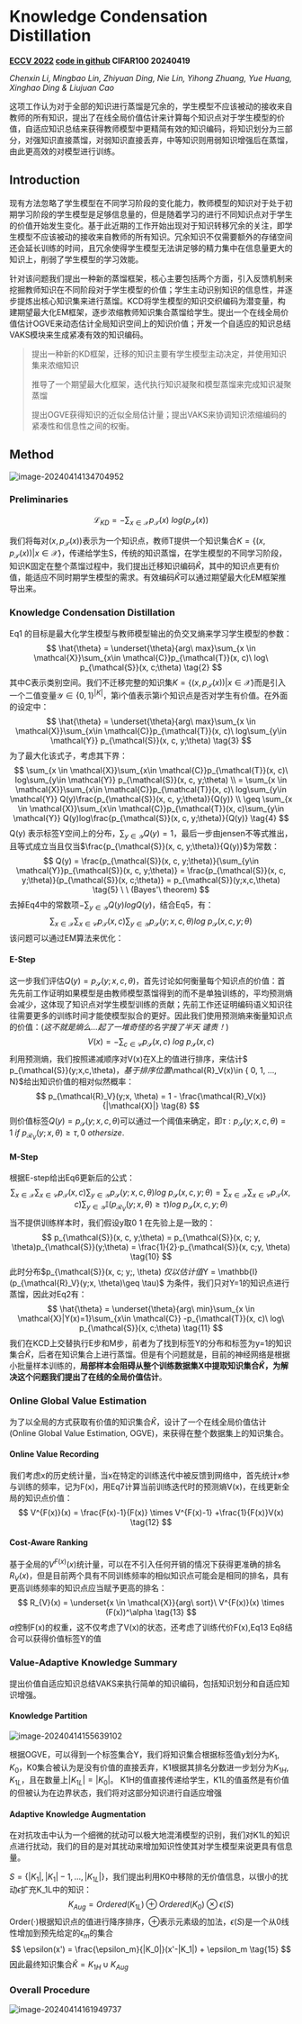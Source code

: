 # Knowledge Condensation Distillation

**[ECCV 2022](https://link.springer.com/chapter/10.1007/978-3-031-20083-0_2)	[code in github](https://github.com/dzy3/KCD)	CIFAR100	20240419**

*Chenxin Li, Mingbao Lin, Zhiyuan Ding, Nie Lin, Yihong Zhuang, Yue Huang, Xinghao Ding & Liujuan Cao* 

这项工作认为对于全部的知识进行蒸馏是冗余的，学生模型不应该被动的接收来自教师的所有知识，提出了在线全局价值估计来计算每个知识点对于学生模型的价值，自适应知识总结来获得教师模型中更精简有效的知识编码，将知识划分为三部分，对强知识直接蒸馏，对弱知识直接丢弃，中等知识则用弱知识增强后在蒸馏，由此更高效的对模型进行训练。

## Introduction

现有方法忽略了学生模型在不同学习阶段的变化能力，教师模型的知识对于处于初期学习阶段的学生模型是足够信息量的，但是随着学习的进行不同知识点对于学生的价值开始发生变化。基于此近期的工作开始出现对于知识转移冗余的关注，即学生模型不应该被动的接收来自教师的所有知识。冗余知识不仅需要额外的存储空间还会延长训练的时间，且冗余使得学生模型无法讲足够的精力集中在信息量更大的知识上，削弱了学生模型的学习效能。

针对该问题我们提出一种新的蒸馏框架，核心主要包括两个方面，引入反馈机制来挖掘教师知识在不同阶段对于学生模型的价值；学生主动识别知识的信息性，并逐步提炼出核心知识集来进行蒸馏。KCD将学生模型的知识交织编码为潜变量，构建期望最大化EM框架，逐步浓缩教师知识集合蒸馏给学生。提出一个在线全局价值估计OGVE来动态估计全局知识空间上的知识价值；开发一个自适应的知识总结VAKS模块来生成紧凑有效的知识编码。

> 提出一种新的KD框架，迁移的知识主要有学生模型主动决定，并使用知识集来浓缩知识
>
> 推导了一个期望最大化框架，迭代执行知识凝聚和模型蒸馏来完成知识凝聚蒸馏
>
> 提出OGVE获得知识的近似全局估计量；提出VAKS来协调知识浓缩编码的紧凑性和信息性之间的权衡。

## Method

![image-20240414134704952](imgs/image-20240414134704952.png)

### Preliminaries 

$$
\mathcal{L}_{KD} =  - \sum_{x\in \mathcal{X}}p_{\mathcal{T}}(x)\ log(p_\mathcal{S}(x)) \tag{1}
$$

我们将每对$(x, p_\mathcal{T}(x))$表示为一个知识点，教师T提供一个知识集合$K = \{ (x, p_\mathcal{T}(x)) | x \in \mathcal{X}\}$，传递给学生S，传统的知识蒸馏，在学生模型的不同学习阶段，知识K固定在整个蒸馏过程中，我们提出迁移知识编码$\hat{K}$，其中的知识点更有价值，能适应不同时期学生模型的需求。有效编码$\hat{K}$可以通过期望最大化EM框架推导出来。



### Knowledge Condensation Distillation

Eq1 的目标是最大化学生模型与教师模型输出的负交叉熵来学习学生模型的参数：
$$
\hat{\theta} = \underset{\theta}{arg\ max}\sum_{x \in \mathcal{X}}\sum_{x\in \mathcal{C}}p_{\mathcal{T}}(x, c)\ log\ p_{\mathcal{S}}(x, c;\theta) \tag{2}
$$
其中C表示类别空间。我们不迁移完整的知识集$K = \{ (x, p_\mathcal{T}(x)) | x \in \mathcal{X}\}$而是引入一个二值变量$\mathcal{Y}\in \{ 0, 1\}^{|K|}$，第i个值表示第i个知识点是否对学生有价值。在外面的设定中：
$$
\hat{\theta} = \underset{\theta}{arg\ max}\sum_{x \in \mathcal{X}}\sum_{x\in \mathcal{C}}p_{\mathcal{T}}(x, c)\ log\sum_{y\in \mathcal{Y}} p_{\mathcal{S}}(x, c, y;\theta) \tag{3}
$$
为了最大化该式子，考虑其下界：
$$
\sum_{x \in \mathcal{X}}\sum_{x\in \mathcal{C}}p_{\mathcal{T}}(x, c)\ log\sum_{y\in \mathcal{Y}} p_{\mathcal{S}}(x, c, y;\theta) \\ = \sum_{x \in \mathcal{X}}\sum_{x\in \mathcal{C}}p_{\mathcal{T}}(x, c)\ log\sum_{y\in \mathcal{Y}} Q(y)\frac{p_{\mathcal{S}}(x, c, y;\theta)}{Q(y)} \\
\geq \sum_{x \in \mathcal{X}}\sum_{x\in \mathcal{C}}p_{\mathcal{T}}(x, c)\sum_{y\in \mathcal{Y}} Q(y)log\frac{p_{\mathcal{S}}(x, c, y;\theta)}{Q(y)} \tag{4}
$$
Q(y) 表示标签Y空间上的分布，$\sum_{y\in \mathcal{Y}}Q(y)=1$，最后一步由jensen不等式推出，且等式成立当且仅当$\frac{p_{\mathcal{S}}(x, c, y;\theta)}{Q(y)}$为常数：
$$
Q(y) = \frac{p_{\mathcal{S}}(x, c, y;\theta)}{\sum_{y\in \mathcal{Y}}p_{\mathcal{S}}(x, c, y;\theta)} = \frac{p_{\mathcal{S}}(x, c, y;\theta)}{p_{\mathcal{S}}(x, c;\theta)} = p_{\mathcal{S}}(y;x,c,\theta) \tag{5} \ \ (Bayes'\ theorem)
$$
去掉Eq4中的常数项$-\sum_{y\in\mathcal{Y}}Q(y)logQ(y)$，结合Eq5，有：
$$
\sum_{x \in \mathcal{X}}\sum_{x\in \mathcal{C}}p_{\mathcal{T}}(x, c)\sum_{y\in \mathcal{Y}}  p_{\mathcal{S}}(y;x,c,\theta) log\ p_{\mathcal{S}}(x, c, y;\theta) \tag{6}
$$
该问题可以通过EM算法来优化：

#### E-Step

这一步我们评估$Q(y) = p_{\mathcal{S}}(y;x,c,\theta)$，首先讨论如何衡量每个知识点的价值：首先先前工作证明如果模型是由教师模型蒸馏得到的而不是单独训练的，平均预测熵会减少，这体现了知识点对学生模型训练的贡献；先前工作还证明编码语义知识往往需要更多的训练时间才能使模型拟合的更好。因此我们使用预测熵来衡量知识点的价值：(*这不就是熵么...起了一堆奇怪的名字搜了半天 谴责！*)
$$
V(x) = -\sum_{c\in \mathcal{C}}p_{\mathcal{S}}(x,c)\ log\ p_{\mathcal{S}}(x,c) \tag{7}
$$
利用预测熵，我们按照递减顺序对V(x)在X上的值进行排序，来估计$ p_{\mathcal{S}}(y;x,c,\theta)$，基于排序位置$\mathcal{R}_V(x)\in \{ 0, 1, ..., N\}$给出知识价值的相对似然概率：
$$
p_{\mathcal{R}_V}(y;x, \theta) = 1 - \frac{\mathcal{R}_V(x)}{|\mathcal{X}|} \tag{8}
$$
则价值标签$Q(y) = p_{\mathcal{S}}(y;x,c,\theta)$可以通过一个阈值来确定，即$\tau:p_{\mathcal{S}}(y;x,c,\theta) = 1 \ if \ p_{\mathcal{R}_V}(y;x, \theta)\geq \tau, 0\ othersize.$

#### M-Step

根据E-step给出Eq6更新后的公式：
$$
\sum_{x \in \mathcal{X}}\sum_{x\in \mathcal{C}}p_{\mathcal{T}}(x, c)\sum_{y\in \mathcal{Y}}  p_{\mathcal{S}}(y;x,c,\theta) log\ p_{\mathcal{S}}(x, c, y;\theta) = \sum_{x \in \mathcal{X}}\sum_{x\in \mathcal{C}}p_{\mathcal{T}}(x, c)\sum_{y\in \mathcal{Y}} \mathbb{I}(p_{\mathcal{R}_V}(y;x, \theta)\geq \tau) log\ p_{\mathcal{S}}(x, c, y;\theta)  \tag{9}
$$
当不提供训练样本时，我们假设y取0 1 在先验上是一致的：
$$
p_{\mathcal{S}}(x, c, y;\theta) = p_{\mathcal{S}}(x, c; y, \theta)p_{\mathcal{S}}(y;\theta) = \frac{1}{2}·p_{\mathcal{S}}(x, c;y, \theta)      \tag{10}
$$
此时分布$p_{\mathcal{S}}(x, c; y;\, \theta) $仅以估计值$Y = \mathbb{I}(p_{\mathcal{R}_V}(y;x, \theta)\geq \tau)$ 为条件，我们只对Y=1的知识点进行蒸馏，因此对Eq2有：
$$
\hat{\theta} = \underset{\theta}{arg\ min}\sum_{x \in \mathcal{X}|Y(x)=1}\sum_{x\in \mathcal{C}} -p_{\mathcal{T}}(x, c)\ log\ p_{\mathcal{S}}(x, c;\theta) \tag{11}
$$
我们在KCD上交替执行E步和M步，前者为了找到标签Y的分布和标签为y=1的知识集合$\hat{K}$，后者在知识集合上进行蒸馏。但是有个问题就是，目前的神经网络是根据小批量样本训练的，**局部样本会阻碍从整个训练数据集X中提取知识集合$\hat{K}$，为解决这个问题我们提出了在线的全局价值估计**。



### Online Global Value Estimation

为了以全局的方式获取有价值的知识集合$\hat{K}$，设计了一个在线全局价值估计(Online Global Value Estimation, OGVE)，来获得在整个数据集上的知识集合。

#### Online Value Recording

我们考虑x的历史统计量，当x在特定的训练迭代中被反馈到网络中，首先统计x参与训练的频率，记为F(x)，用Eq7计算当前训练迭代时的预测熵V(x)，在线更新全局的知识点价值：
$$
V^{F(x)}(x) = \frac{F(x)-1}{F(x)} \times V^{F(x)-1} +\frac{1}{F(x)}V(x) \tag{12}
$$

#### Cost-Aware Ranking

基于全局的$V^{F(x)}(x)$统计量，可以在不引入任何开销的情况下获得更准确的排名$R_{V}(x)$，但是目前两个具有不同训练频率的相似知识点可能会是相同的排名，具有更高训练频率的知识点应当赋予更高的排名：
$$
R_{V}(x) = \underset{x \in \mathcal{X}}{arg\ sort}\ V^{F(x)}(x) \times (F(x))^\alpha \tag{13}
$$
$\alpha$控制F(x)的权重，这不仅考虑了V(x)的状态，还考虑了训练代价F(x),Eq13 Eq8结合可以获得价值标签Y的值



### Value-Adaptive Knowledge Summary

提出价值自适应知识总结VAKS来执行简单的知识编码，包括知识划分和自适应知识增强。

#### Knowledge Partition

![image-20240414155639102](imgs/image-20240414155639102.png)

根据OGVE，可以得到一个标签集合Y，我们将知识集合根据标签值y划分为$K_1, K_0$，K0集合被认为是没有价值的直接丢弃，K1根据其排名分数进一步划分为$K_{1H}, K_{1L}$，且在数量上$|K_{1L}| = |K_0|$。 K1H的值直接传递给学生，K1L的值虽然是有价值的但被认为在边界状态，我们将对这部分知识进行自适应增强

#### Adaptive Knowledge Augmentation

在对抗攻击中认为一个细微的扰动可以极大地混淆模型的识别，我们对K1L的知识点进行扰动，我们的目的是对其扰动来增加知识性使其对学生模型来说更具有信息量。

$S=\{ |K_1|, |K_1|-1, ..., |K_{1L}|\}$，我们提出利用K0中移除的无价值信息，以很小的扰动$\epsilon$扩充K_1L中的知识：
$$
K_{Aug} = Ordered(K_{1L}) \oplus Ordered(K_0) \otimes \epsilon(S) \tag{14}
$$
Order(·)根据知识点的值进行降序排序，$\oplus$表示元素级的加法，$\epsilon(S)$是一个从0线性增加到预先给定的$\epsilon_m$的集合
$$
\epsilon(x') = \frac{\epsilon_m}{|K_0|}(x'-|K_1|) + \epsilon_m \tag{15}
$$
因此最终知识集合$\hat{K} = K_{1H} \cup K_{Aug}$

### Overall Procedure

![image-20240414161949737](imgs/image-20240414161949737.png)